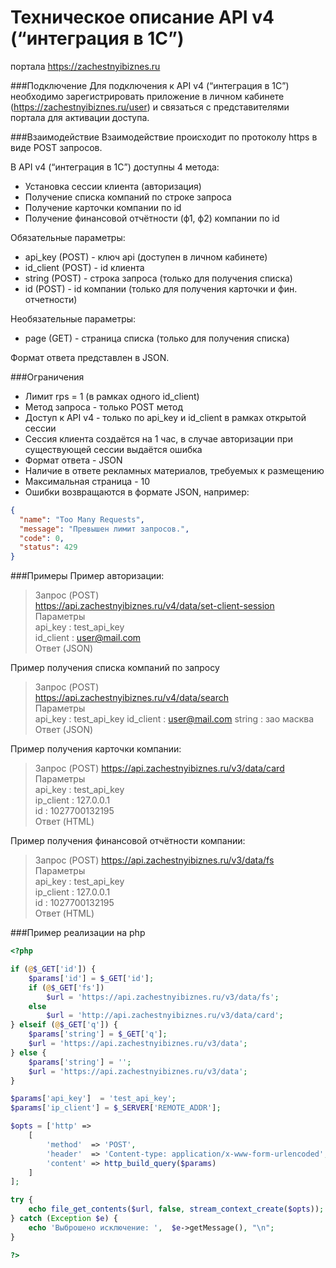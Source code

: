 Техническое описание
API v4 (“интеграция в 1С”)
=====================================================
портала https://zachestnyibiznes.ru

###Подключение
Для подключения к API v4 (“интеграция в 1С”) необходимо зарегистрировать приложение в личном кабинете (https://zachestnyibiznes.ru/user) и связаться с представителями портала для активации доступа.

###Взаимодействие
Взаимодействие происходит по протоколу https в виде POST запросов.

В API v4 (“интеграция в 1С”) доступны 4 метода:
* Установка сессии клиента (авторизация)
* Получение списка компаний по строке запроса
* Получение карточки компании по id
* Получение финансовой отчётности (ф1, ф2) компании по id

Обязательные параметры:
* api_key (POST) - ключ api (доступен в личном кабинете)
* id_client (POST) - id клиента
* string (POST) - строка запроса (только для получения списка)
* id (POST) - id компании (только для получения карточки и фин. отчетности)

Необязательные параметры:
* page (GET) - страница списка (только для получения списка)

Формат ответа представлен в JSON.

###Ограничения
* Лимит rps = 1 (в рамках одного id_client)
* Метод запроса - только POST метод
* Доступ к API v4 - только по api_key и id_client в рамках открытой сессии
* Сессия клиента создаётся на 1 час, в случае авторизации при существующей сессии выдаётся ошибка
* Формат ответа - JSON
* Наличие в ответе рекламных материалов, требуемых к размещению
* Максимальная страница - 10
* Ошибки возвращаются в формате JSON, например:

```json
{
  "name": "Too Many Requests",
  "message": "Превышен лимит запросов.",
  "code": 0,
  "status": 429
}
```

###Примеры
Пример авторизации:
> Запрос (POST)  
> https://api.zachestnyibiznes.ru/v4/data/set-client-session  
> Параметры  
> 	api_key 	: test_api_key  
> 	id_client 	: user@mail.com  
> Ответ (JSON)

Пример получения списка компаний по запросу
> Запрос (POST)  
> https://api.zachestnyibiznes.ru/v4/data/search  
> Параметры  
> api_key : test_api_key
> id_client : user@mail.com
> string : зао масква
> Ответ (JSON)

Пример получения карточки компании:
> Запрос (POST)
> https://api.zachestnyibiznes.ru/v3/data/card  
> Параметры  
> 	api_key : test_api_key  
> 	ip_client : 127.0.0.1  
> 	id : 1027700132195  
> Ответ (HTML)

Пример получения финансовой отчётности компании:
> Запрос (POST)
> https://api.zachestnyibiznes.ru/v3/data/fs  
> Параметры  
> 	api_key : test_api_key  
> 	ip_client : 127.0.0.1  
> 	id : 1027700132195  
> Ответ (HTML)
	
###Пример реализации на php

```php
<?php

if (@$_GET['id']) {
	$params['id'] = $_GET['id'];
	if (@$_GET['fs'])
		$url = 'https://api.zachestnyibiznes.ru/v3/data/fs';
	else
		$url = 'http://api.zachestnyibiznes.ru/v3/data/card';
} elseif (@$_GET['q']) {
	$params['string'] = $_GET['q'];
	$url = 'https://api.zachestnyibiznes.ru/v3/data';
} else {
	$params['string'] = '';
	$url = 'https://api.zachestnyibiznes.ru/v3/data';
}

$params['api_key'] 	= 'test_api_key';
$params['ip_client'] = $_SERVER['REMOTE_ADDR'];

$opts = ['http' =>
    [
        'method'  => 'POST',
        'header'  => 'Content-type: application/x-www-form-urlencoded',
        'content' => http_build_query($params)
    ]
];

try {
	echo file_get_contents($url, false, stream_context_create($opts));
} catch (Exception $e) {
	echo 'Выброшено исключение: ',  $e->getMessage(), "\n";
}

?>
```
